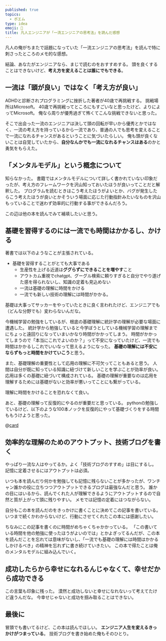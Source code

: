 ```yaml
---
published: true
topics:
  - ポエム
type: idea
emoji: 📖
title: 凡人エンジニアが「一流エンジニアの思考法」を読んだ感想
---
```

凡人の俺がちまたで話題になっていた「一流エンジニアの思考法」を読んで特に刺さったところのメモ的な感想。

結論、あなたがエンジニアなら、まじで読むのをおすすめする。
頭を良くすることはできないけど、**考え方を変えることは誰にでもできる**。

## 一流は「頭が良い」ではなく「考え方が良い」
ADHDと診断されプログラミングに挫折した著者が40歳で再挑戦する。
挑戦場所はMicrosoft。
40歳で再挑戦ってところにもすごいなと思ったけど、よりによってMicrosoft。
俺なら周りが優秀過ぎて怖くてこんな挑戦できないと思った。

そこで出会った一流のエンジニアは決して頭の回転が早いから優秀とかではなく、一流の考え方を持っているから一流であり、普通の人でも思考を変えることで一流になれるチャンスがあるということに気づいたらしい。
俺も頭が良くないことは自覚していたから、**自分なんかでも一流になれるチャンスはある**のかと勇気をもらえた。

## 「メンタルモデル」という概念について
知らなかった。
書籍ではメンタルモデルについて詳しく書かれていない印象だったが、考え方のフレームワークを沢山知っておいたほうが良いってことだと解釈した。
プログラムを読むときはこう考えたほうがよいとか、バグが発生したらこう考えたほうが良いとかそういう場面に応じた行動指針みたいなものを沢山もっていることで迷わず効率的に行動する事ができるんだろう。

この辺は他の本を読んでみて補填したいと思う。

## 基礎を習得するのには一流でも時間はかかるし、かける
著書では以下のようなことが主張されている。
- 基礎を習得することがとても大事である
	- 生産性を上げる近道は**ググらずにできることを増やす**こと
	- アウトカム重視でchatgpt、グーグル検索に頼りすぎると自分でやり遂げた感を得られないし、知識の定着も見込めない
	 - 一流は基礎の理解に時間をかける
	 - 一流でも新しい技術の理解には時間がかかる。

基礎は大事ってサッカーをやっていたときに良く言われたけど、エンジニアでも（どんな分野でも）変わらないんだな。

今機械学習の勉強をしているが、根底の基礎理解に統計学の理解が必要な場面に遭遇した。
統計学から勉強していると今学ぼうとしている機械学習の理解までにちょっと遠回りになっていまいかなり時間がかかってしまう。
時間がかかってしまうので「本当にこれでよいのか？」って不安になっていたけど、一流でも時間はかかるしこれでいいなって思えるようになった。
**基礎の理解には不安にならずもっと時間をかけていこう**と思う。

また、基礎理解の重要性として応用の理解に不可欠ってこともあると思う。
人間は自分が既に知っている知識に紐づけて新しいことを学ぶことが効率が良い。
応用は多くの基礎に紐づいて構成されている。
基礎の理解が重要なのは応用を理解するためには基礎がないと効率が悪いってことにも繋がっている。

理解に時間をかけることを恐れなくて良い。

あと、基礎の理解って反復的にやるのが重要だと思っている。
pythonの勉強しているけど、以下のような100本ノックを反復的にやって基礎づくりをする時間ももうけようと思った。

@[card](https://qiita.com/karaage0703/items/7b5d54223d06e4b6ef0f)

## 効率的な理解のためのアウトプット、技術ブログを書く
やっぱり一流な人はやってるか。よく「技術ブログのすすめ」は目にするし。
記憶に定着させるにはアウトプットは必須。

いつも本を読んだり何かを勉強しても記憶に残らないことが多かったが、ワンチャン誰かの役に立ちつつアウトプットできるブログは最強なんだと思う。
誰かの目にはいるから、読んでくれた人が理解できるようにアウトプットするので自然と質が上がって頭に残りやすい。
メモでは記憶の定着にはつながらない。

自分もこの本を読んだのをきっかけに書くことに決めてこの記事を書いている。
いつまで続くかわからないけど、行動にさせてくれたこの本には感謝したい。

ちなみにこの記事を書くのに時間がめちゃくちゃかかっている。
「この書いている時間を他の勉強に使ったほうがよいのでは」とかよぎってるんだが、この本を読んだことを忘れては意味がないし、「一流でも基礎の理解には時間はかかるしかけるべき」の精神を忘れずに書き続けていきたい。
この本で得たことは俺のメンタルモデルに組み込んでいく。
## 成功したらから幸せになれるんじゃなくて、幸せだから成功できる

この言葉も印象に残った。
漠然と成功しないと幸せになれないって考えてたけど違うんだな。
今幸せじゃないと成功を掴み取ることはできない。

## 最後に
冒頭でも書いてるけど、この本は読んでほしい。
**エンジニア人生を変えるきっかけがつまっている**。
技術ブログを書き始めた俺もそのひとり。
